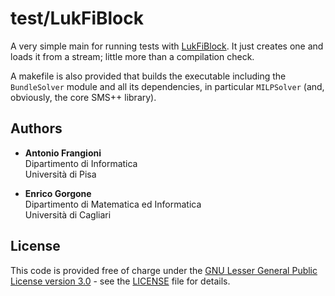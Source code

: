 # test/LukFiBlock

A very simple main for running tests with
[LukFiBlock](https://gitlab.com/smspp/lukfiblock). It just creates one and
loads it from a stream; little more than a compilation check.

A makefile is also provided that builds the executable including the
`BundleSolver` module and all its dependencies, in particular
`MILPSolver` (and, obviously, the core SMS++ library).


## Authors

- **Antonio Frangioni**  
  Dipartimento di Informatica  
  Università di Pisa

- **Enrico Gorgone**  
  Dipartimento di Matematica ed Informatica  
  Università di Cagliari


## License

This code is provided free of charge under the [GNU Lesser General Public
License version 3.0](https://opensource.org/licenses/lgpl-3.0.html) -
see the [LICENSE](LICENSE) file for details.
